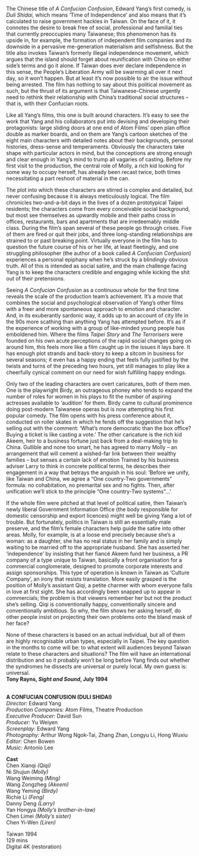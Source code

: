 
The Chinese title of _A Confucian Confusion_, Edward Yang’s first comedy, is _Duli Shidai,_ which means ‘Time of Independence’ and also means that it’s calculated to raise government hackles in Taiwan. On the face of it, it connotes the desire to break free of social, professional and familial ties that currently preoccupies many Taiwanese; this phenomenon has its upside in, for example, the formation of independent film companies and its downside in a pervasive me-generation materialism and selfishness. But the title also invokes Taiwan’s formerly illegal independence movement, which argues that the island should forget about reunification with China on either side’s terms and go it alone. If Taiwan does ever declare independence in this sense, the People’s Liberation Army will be swarming all over it next day, so it won’t happen. But at least it’s now possible to air the issue without being arrested. The film has nothing to say about this political movement as such, but the thrust of its argument is that Taiwanese-Chinese urgently need to rethink their relationship with China’s traditional social structures – that is, with their Confucian roots.

Like all Yang’s films, this one is built around characters. It’s easy to see the work that Yang and his collaborators put into devising and developing their protagonists: large sliding doors at one end of Atom Films’ open plan office double as marker boards, and on them are Yang’s cartoon sketches of the eight main characters with detailed notes about their backgrounds, personal histories, dress-sense and temperaments. Obviously the characters take shape with particular actors in mind, but the conceptions are strong enough and clear enough in Yang’s mind to trump all vagaries of casting. Before my first visit to the production, the central role of Molly, a rich kid looking for some way to occupy herself, has already been recast twice, both times necessitating a part reshoot of material in the can.

The plot into which these characters are stirred is complex and detailed, but never confusing because it is always meticulously logical. The film chronicles two-and-a-bit days in the lives of a dozen prototypical Taipei residents; the characters come from every conceivable social background, but most see themselves as upwardly mobile and their paths cross in offices, restaurants, bars and apartments that are irredeemably middle class. During the film’s span several of these people go through crises. Five of them are fired or quit their jobs, and three long-standing relationships are strained to or past breaking point. Virtually everyone in the film has to question the future course of his or her life, at least fleetingly, and one struggling philosopher (the author of a book called _A Confucian Confusion_) experiences a personal epiphany when he’s struck by a blindingly obvious truth. All of this is intended as social satire, and the main challenge facing Yang is to keep the characters credible and engaging while kicking the shit out of their pretensions.

Seeing _A Confucian Confusion_ as a continuous whole for the first time reveals the scale of the production team’s achievement. It’s a movie that combines the social and psychological observation of Yang’s other films with a freer and more spontaneous approach to emotion and character. And, in its exuberantly sardonic way, it adds up to an account of city life in the 90s more scathing than anything Yang has attempted before. It’s as if the experience of working with a group of like-minded young people has emboldened him. Where the films _Taipei Story_ and _The Terrorisers_ were founded on his own acute perceptions of the rapid social changes going on around him, this feels more like a film caught up in the issues it lays bare. It has enough plot strands and back-story to keep a sitcom in business for several seasons; it even has a happy ending that feels fully justified by the twists and turns of the preceding two hours, yet still manages to play like a cheerfully cynical comment on our need for wish fulfilling happy endings.

Only two of the leading characters are overt caricatures, both of them men. One is the playwright Birdy, an outrageous phoney who tends to expand the number of roles for women in his plays to fit the number of aspiring actresses available to ‘audition’ for them. Birdy came to cultural prominence doing post-modern Taiwanese operas but is now attempting his first popular comedy. The film opens with his press conference about it, conducted on roller skates in which he fends off the suggestion that he’s selling out with the comment: ‘What’s more democratic than the box office? Buying a ticket is like casting a vote.’ The other caricature is the rich kid Akeem, heir to a business fortune just back from a deal-making trip to China. Gullible and none too smart, he has agreed to marry Molly – an arrangement that will cement a wished-far link between their wealthy families – but senses a certain lack of emotion Trained by his business adviser Larry to think in concrete political terms, he describes their engagement in a way that betrays the anguish in his soul: ‘Before we unify, like Taiwan and China, we agree a “One country-Two governments” formula: no cohabitation, no premarital sex and no fights. Then, after unification we’ll stick to the principle “One country-Two systems”…’

If the whole film were pitched at that level of political satire, then Taiwan’s newly liberal Government Information Office (the body responsible for domestic censorship and export licences) might well be giving Yang a lot of trouble. But fortunately, politics in Taiwan is still an essentially male preserve, and the film’s female characters help guide the satire into other areas. Molly, for example, is at a loose end precisely because she’s a woman: as a daughter, she has no real status in her family and is simply waiting to be married off to the appropriate husband. She has asserted her ‘independence’ by insisting that her fiancé Akeem fund her business, a PR company of a type unique to Taiwan, basically a front organisation for a commercial conglomerate, designed to promote corporate interests and assign sponsorships. This type of operation is known in Taiwan as ‘Culture Company’, an irony that resists translation. More easily grasped is the position of Molly’s assistant Qiqi, a petite charmer with whom everyone falls in love at first sight. She has accordingly been snapped up to appear in commercials; the problem is that viewers remember her but not the product she’s selling. Qiqi is conventionally happy, conventionally sincere and conventionally ambitious. So why, the film shows her asking herself, do other people insist on projecting their own problems onto the bland mask of her face?

None of these characters is based on an actual individual, but all of them are highly recognisable urban types, especially in Taipei. The key question in the months to come will be: to what extent will audiences beyond Taiwan relate to these characters and situations? The film will have an international distribution and so it probably won’t be long before Yang finds out whether the syndromes he dissects are universal or purely local. My own guess is: universal.  
**Tony Rayns, _Sight and Sound_, July 1994**
<br><br>

**A CONFUCIAN CONFUSION (DULI SHIDAI)**<br>
_Director:_ Edward Yang<br>
_Production Companies:_ Atom Films,  Theatre Production<br>
_Executive Producer:_ David Sun<br>
_Producer:_ Yu Weiyen<br>
_Screenplay:_ Edward Yang<br>
_Photography:_ Arthur Wong Ngok-Tai, Zhang Zhan, Longyu Li, Hong Wuxiu<br>
_Editor:_ Chen Bowen<br>
_Music:_ Antonio Lee<br>

**Cast**<br>
Chen Xianqi _(Qiqi)_<br>
Ni Shujun _(Molly)_<br>
Wang Weiming _(Ming)_<br>
Wang Zongzheg _(Akeem)_<br>
Wang Yeming _(Birdy)_<br>
Richie Li _(Feng)_<br>
Danny Deng _(Larry)_<br>
Yan Hongya _(Molly’s brother-in-law)_<br>
Chen Limei _(Molly’s sister)_<br>
Chen Yi-Wen _(Liren)_<br>

Taiwan 1994<br>
129 mins<br>
Digital 4K (restoration)<br>
<br><br>
<!--stackedit_data:
eyJoaXN0b3J5IjpbLTIzNjIzNDQ0OF19
-->